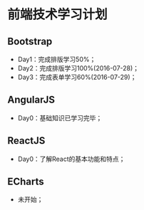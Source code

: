 # 前端技术学习计划
## Bootstrap
* Day1：完成排版学习50%；
* Day2：完成排版学习100%(2016-07-28)；
* Day3：完成表单学习60%(2016-07-29)；

## AngularJS
* Day0：基础知识已学习完毕；

## ReactJS
* Day0：了解React的基本功能和特点；

## ECharts
* 未开始；